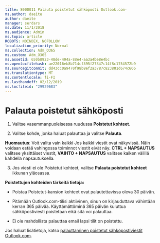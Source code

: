 ```yaml
---
title: 8000011 Palauta poistetut sähköposti Outlook.com-
ms.author: daeite
author: daeite
manager: serdars
ms.date: 11/1/2018
ms.audience: Admin
ms.topic: article
ROBOTS: NOINDEX, NOFOLLOW
localization_priority: Normal
ms.collection: Adm_O365
ms.custom: Adm_O365
ms.assetid: 650b8923-48de-494a-88e4-aa3a4be8e4bc
ms.openlocfilehash: ae22016eb8b714cf395f27347c14f8c1754572b9
ms.sourcegitcommit: dd43cc0a9470f98b8ef2a3787c823801d674c666
ms.translationtype: MT
ms.contentlocale: fi-FI
ms.lasthandoff: 02/12/2019
ms.locfileid: "29929683"
---
```

# <a name="recover-deleted-email"></a>Palauta poistetut sähköposti

1. Valitse vasemmanpuoleisessa ruudussa **Poistetut kohteet**. 
    
2. Valitse kohde, jonka haluat palauttaa ja valitse **Palauta**. 
  
 **Huomautus**: Voit valita vain kaikki Jos kaikki viestit ovat näkyvissä. Näin voidaan estää vahingossa toiminnot viestit eivät näy. **CTRL + NAPSAUTUS** valitsee yksittäiset viestit, **VAIHTO + NAPSAUTUS** valitsee kaiken välillä kahdella napsautuksella. 
    
3. Jos viesti ei ole Poistetut kohteet, valitse **Palauta poistetut kohteet** ikkunan yläosassa. 
    
 **Poistettujen kohteiden tärkeitä tietoja:**
  
- Poistaa Poistetut-kansion kohteet ovat palautettavissa oleva 30 päivän.
    
- Pitämään Outlook.com-tilisi aktiivinen, sinun on kirjauduttava vähintään kerran 365 päivää. Käyttämättöminä 365 päivän kuluttua sähköpostiviesti poistetaan eikä sitä voi palauttaa.
    
- Ei ole mahdollista palauttaa email lapsi tilit on poistettu.
    
Jos haluat lisätietoja, katso [palauttaminen poistetut sähköpostiviestit Outlook.com](https://go.microsoft.com/fwlink/p/?linkid=873117).
  

